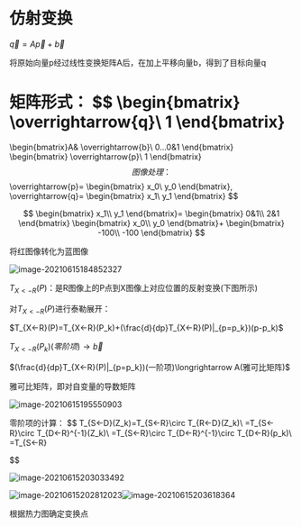 

# 仿射变换

$\overrightarrow{q}=A\overrightarrow{p}+\overrightarrow{b}$

将原始向量p经过线性变换矩阵A后，在加上平移向量b，得到了目标向量q

矩阵形式：
$$
\begin{bmatrix}
\overrightarrow{q}\\
1
\end{bmatrix}
=
\begin{bmatrix}A&
\overrightarrow{b}\\
0…0&1
\end{bmatrix}
\begin{bmatrix}
\overrightarrow{p}\\
1
\end{bmatrix}
$$
图像处理：
$$
\overrightarrow{p}=
\begin{bmatrix}
x_0\\
y_0
\end{bmatrix},
\overrightarrow{q}=
\begin{bmatrix}
x_1\\
y_1
\end{bmatrix}
$$

$$
\begin{bmatrix}
x_1\\
y_1
\end{bmatrix}=
\begin{bmatrix}
0&1\\
2&1
\end{bmatrix}
\begin{bmatrix}
x_0\\
y_0
\end{bmatrix}+
\begin{bmatrix}
-100\\
-100
\end{bmatrix}
$$

将红图像转化为蓝图像

![image-20210615184852327](C:\Users\BlackFriday\AppData\Roaming\Typora\typora-user-images\image-20210615184852327.png)





$T_{X<-R}(P)$：是R图像上的P点到X图像上对应位置的反射变换(下图所示)

对$T_{X<-R}(P)$进行泰勒展开：

$T_{X<-R}(P)=T_{X<-R}(P_k)+(\frac{d}{dp}T_{X<-R}(P)|_{p=p_k})(p-p_k)$

$T_{X<-R}(P_k)(零阶项)\longrightarrow \overrightarrow{b}$

$(\frac{d}{dp}T_{X<-R}(P)|_{p=p_k})(一阶项)\longrightarrow A(雅可比矩阵)$

雅可比矩阵，即对自变量的导数矩阵

![image-20210615195550903](C:\Users\BlackFriday\AppData\Roaming\Typora\typora-user-images\image-20210615195550903.png)

零阶项的计算：
$$
T_{S<-D}(Z_k)=T_{S<-R}\circ T_{R<-D}(Z_k)\\
=T_{S<-R}\circ T_{D<-R}^{-1}(Z_k)\\
=T_{S<-R}\circ T_{D<-R}^{-1}\circ T_{D<-R}(p_k)\\
=T_{S<-R}
$$


![image-20210615203033492](C:\Users\BlackFriday\AppData\Roaming\Typora\typora-user-images\image-20210615203033492.png)

![image-20210615202812023](C:\Users\BlackFriday\AppData\Roaming\Typora\typora-user-images\image-20210615202812023.png)![image-20210615203618364](C:\Users\BlackFriday\AppData\Roaming\Typora\typora-user-images\image-20210615203618364.png)

根据热力图确定变换点